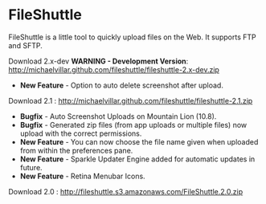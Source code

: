 FileShuttle
===========

FileShuttle is a little tool to quickly upload files on the Web. It supports FTP and SFTP.

Download 2.x-dev **WARNING - Development Version**: http://michaelvillar.github.com/fileshuttle/fileshuttle-2.x-dev.zip
* **New Feature** - Option to auto delete screenshot after upload.

Download 2.1 : http://michaelvillar.github.com/fileshuttle/fileshuttle-2.1.zip
* **Bugfix** - Auto Screenshot Uploads on Mountain Lion (10.8).
* **Bugfix** - Generated zip files (from app uploads or multiple files) now upload with the correct permissions.
* **New Feature** - You can now choose the file name given when uploaded from within the preferences pane.
* **New Feature** - Sparkle Updater Engine added for automatic updates in future.
* **New Feature** - Retina Menubar Icons.

Download 2.0 : http://fileshuttle.s3.amazonaws.com/FileShuttle.2.0.zip